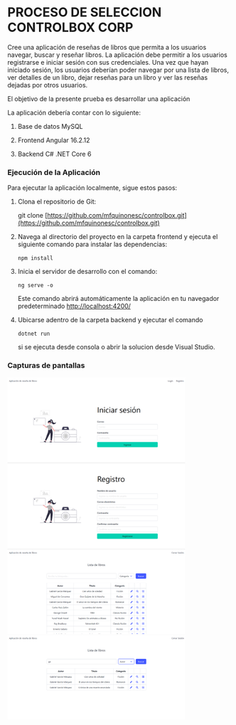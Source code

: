 # PROCESO DE SELECCION CONTROLBOX CORP

Cree una aplicación de reseñas de libros que permita a los usuarios navegar, buscar y reseñar libros. La aplicación debe permitir a los usuarios registrarse e iniciar sesión con sus credenciales. Una vez que hayan iniciado sesión, los usuarios deberían poder navegar por una lista de libros, ver detalles de un libro, dejar reseñas para un libro y ver las reseñas dejadas por otros usuarios.


El objetivo de la presente prueba es desarrollar una aplicación 

La aplicación debería contar con lo siguiente:

1. Base de datos MySQL 

2. Frontend Angular 16.2.12

3. Backend C# .NET Core 6


### Ejecución de la Aplicación

Para ejecutar la aplicación localmente, sigue estos pasos:

1. Clona el repositorio de Git:

   git clone [https://github.com/mfquinonesc/controlbox.git](https://github.com/mfquinonesc/controlbox.git)

2. Navega al directorio del proyecto en la carpeta frontend y ejecuta el siguiente comando para instalar las dependencias:

    ```
    npm install 
    ```

3. Inicia el servidor de desarrollo con el comando:

    ```
    ng serve -o 
    ```
    Este comando abrirá automáticamente la aplicación en tu navegador predeterminado [http://localhost:4200/](http://localhost:4200/)

4. Ubicarse adentro de la carpeta backend y ejecutar el comando 

    ```
    dotnet run
    ```
    si se ejecuta desde consola o abrir la solucion desde Visual Studio.


### Capturas de pantallas
 
<img src="./img/1.png" alt="image" style="width:400px;"/>
<img src="./img/2.png" alt="image" style="width:400px;"/>
<img src="./img/3.png" alt="image" style="width:400px;"/>
<img src="./img/4.png" alt="image" style="width:400px;"/>


